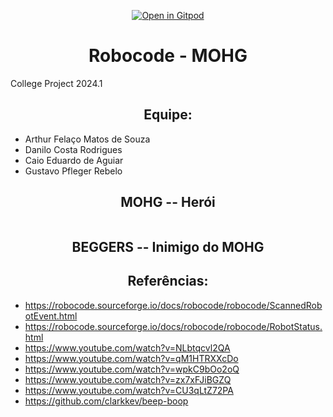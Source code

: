 <div align="justify">
<div align="center">

[![Open in Gitpod](https://gitpod.io/button/open-in-gitpod.svg)](https://gitpod.io/new/#https://github.com/MOHG-Enterprises/MOHG)
</div>

<h1 align="center"> Robocode - MOHG</h1>

College Project 2024.1

<h2 align="center"> Equipe:</h2>

* Arthur Felaço Matos de Souza
* Danilo Costa Rodrigues
* Caio Eduardo de Aguiar
* Gustavo Pfleger Rebelo

<h2 align="center"> MOHG -- Herói</h2>

<img src="https://github.com/MOHG-Enterprises/MOHG/tree/dev/MOHG-Mohging" alt style="max-width: 100%; display: inline-block;" data-target="animated-image.originalImage">

<h2 align="center"> BEGGERS -- Inimigo do MOHG</h2>

<h2 align="center"> Referências:</h2>

* https://robocode.sourceforge.io/docs/robocode/robocode/ScannedRobotEvent.html
* https://robocode.sourceforge.io/docs/robocode/robocode/RobotStatus.html
* https://www.youtube.com/watch?v=NLbtqcvl2QA
* https://www.youtube.com/watch?v=qM1HTRXXcDo
* https://www.youtube.com/watch?v=wpkC9bOo2oQ
* https://www.youtube.com/watch?v=zx7xFJiBGZQ
* https://www.youtube.com/watch?v=CU3qLtZ72PA
* https://github.com/clarkkev/beep-boop

